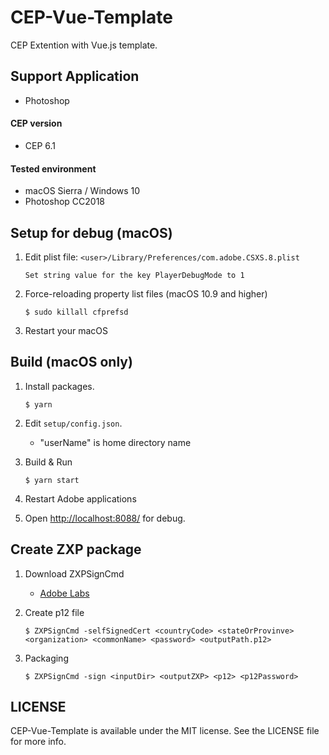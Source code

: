 # CEP-Vue-Template

CEP Extention with Vue.js template.

## Support Application

- Photoshop

#### CEP version

- CEP 6.1

#### Tested environment

- macOS Sierra / Windows 10
- Photoshop CC2018

## Setup for debug (macOS)

1.  Edit plist file: `<user>/Library/Preferences/com.adobe.CSXS.8.plist`

        Set string value for the key PlayerDebugMode to 1

1.  Force-reloading property list files (macOS 10.9 and higher)

        $ sudo killall cfprefsd

1.  Restart your macOS

## Build (macOS only)

1.  Install packages.

        $ yarn

2.  Edit `setup/config.json`.

    - "userName" is home directory name

3.  Build & Run

        $ yarn start

4.  Restart Adobe applications

5.  Open [http://localhost:8088/](http://localhost:8088/) for debug.

## Create ZXP package

1.  Download ZXPSignCmd

    - [Adobe Labs](https://labs.adobe.com/downloads/extensionbuilder3.html)

2.  Create p12 file

        $ ZXPSignCmd -selfSignedCert <countryCode> <stateOrProvinve> <organization> <commonName> <password> <outputPath.p12>

3.  Packaging

        $ ZXPSignCmd -sign <inputDir> <outputZXP> <p12> <p12Password>

## LICENSE

CEP-Vue-Template is available under the MIT license. See the LICENSE file for more info.
